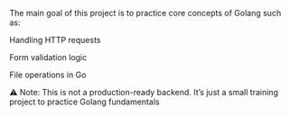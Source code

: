 The main goal of this project is to practice core concepts of Golang such as:

Handling HTTP requests

Form validation logic

File operations in Go

⚠️ Note:
This is not a production-ready backend. It’s just a small training project to practice Golang fundamentals
